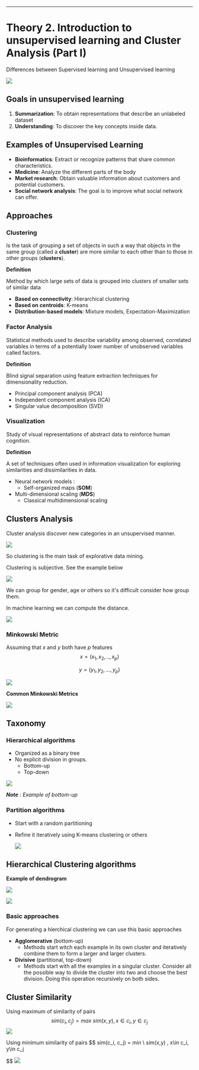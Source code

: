 ****

# Theory 2. Introduction to unsupervised learning and Cluster Analysis (Part I) 

Differences between Supervised learning and Unsupervised learning

![](img/w2/un_sup_learning.JPG)

## Goals in unsupervised learning

1. **Summarization**: To obtain representations that describe an unlabeled dataset
2. **Understanding**: To discover the key concepts inside data.

## Examples of Unsupervised Learning

* **Bioinformatics**: Extract or recognize patterns that share common characteristics.
* **Medicine**: Analyze the different parts of the body
* **Market research**: Obtain valuable information about customers and potential customers. 
* **Social network analysis**: The goal is to improve what social network can offer.

## Approaches

### Clustering

Is the task of grouping a set of objects in such a way that objects in the same group (called a **cluster**) are more similar to each other than to those in other groups (**clusters**).

**Definition**

Method by which large sets of data is grouped into clusters of smaller sets of similar data

* **Based on connectivity**: Hierarchical clustering
* **Based on centroids**: K-means
* **Distribution-based models**: Mixture models, Expectation-Maximization

### Factor Analysis

Statistical methods used to describe variability among observed, correlated variables in terms of a potentially lower number of unobserved variables called factors. 

**Definition**

Blind signal separation using feature extraction techniques for dimensionality reduction.

* Principal component analysis (PCA)
* Independent component analysis (ICA)
* Singular value decomposition (SVD)

### Visualization

Study of visual representations of abstract data to reinforce human cognition.

**Definition**

A set of techniques often used in information visualization for exploring similarities and dissimilarities in data.

* Neural network models :
  * Self-organized maps (**SOM**)
* Multi-dimensional scaling (**MDS**)
  * Classical multidimensional scaling

## Clusters Analysis

Cluster analysis discover new categories in an unsupervised manner.

![](img/w2/cluster_analysis.JPG)

So clustering is the main task of explorative data mining.

Clustering is subjective. See the example below

![](img/w2/exemple_group_clustering.JPG)

We can group for gender, age or others so it's difficult consider how group them. 

In machine learning we can compute the distance. 

![](img/w2/types_distances.JPG)

### Minkowski Metric

Assuming that *x* and *y* both have *p* features
$$
x = (x_1, x_2, .., x_p)
$$

$$
y = (y_1, y_2, ..., y_p)
$$

![](img/w2/minkowski_metric.JPG)

**Common Minkowski Metrics**

![](img/w2/common_minkowski_metrics.JPG)

## Taxonomy

### Hierarchical algorithms

* Organized as a binary tree
* No explicit division in groups. 
  * Bottom-up
  * Top-down

![](img/w2/bottom-up.JPG)

***Note** : Example of bottom-up*

### Partition algorithms

* Start with a random partitioning

* Refine it iteratively using K-means clustering or others

  ![](img/w2/partitioning.JPG)

## Hierarchical Clustering algorithms

**Example of dendrogram**

![](img/w2/dendrogram.JPG)

![](img/w2/dendrogram2.JPG)

### Basic approaches 

For generating a hierchical clustering we can use this basic approaches

* **Agglomerative** (bottom-up)
  * Methods start witch each example in its own cluster and iteratively combine them to form a larger and larger clusters.
* **Divisive** (partitional, top-down)
  * Methods start with all the examples in a singular cluster. Consider all the possible way to divide the cluster into two and choose the best division. Doing this operation recursively on both sides.

## Cluster Similarity

Using maximum of similarity of pairs
$$
sim(c_i, c_j) = max \ sim(x,y) , x\in c_i, y\in c_j
$$
![](img/w2/max_sim_pairs.JPG)

Using minimum similarity of pairs
$$
sim(c_i, c_j) = min \ sim(x,y) , x\in c_i, y\in c_j

$$
![](img/w2/min_sim_pairs.JPG)